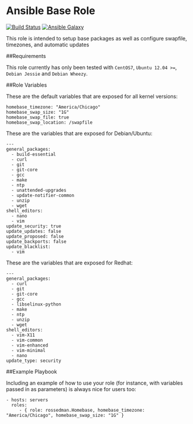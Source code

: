 # Ansible Base Role

[![Build Status](https://travis-ci.org/rossedman/ansible-role-base.svg?branch=master&style=flat-square)](https://travis-ci.org/rossedman/ansible-role-base) [![Ansible Galaxy](http://img.shields.io/badge/ansible-galaxy--homebase-green.svg?style=flat-square)](https://galaxy.ansible.com/list#/roles/4071)

This role is intended to setup base packages as well as configure swapfile, timezones, and automatic updates

##Requirements

This role currently has only been tested with `CentOS7`, `Ubuntu 12.04 >=`, `Debian Jessie` and `Debian Wheezy`.

##Role Variables

These are the default variables that are exposed for all kernel versions:

```
homebase_timezone: "America/Chicago"
homebase_swap_size: "1G"
homebase_swap_file: true
homebase_swap_location: /swapfile
```

These are the variables that are exposed for Debian/Ubuntu:

```
---
general_packages:
  - build-essential
  - curl
  - git
  - git-core
  - gcc
  - make
  - ntp
  - unattended-upgrades
  - update-notifier-common
  - unzip
  - wget
shell_editors:
  - nano
  - vim
update_security: true
update_updates: false
update_proposed: false
update_backports: false
update_blacklist:
  - vim
```

These are the variables that are exposed for Redhat:

```
---
general_packages:
  - curl
  - git
  - git-core
  - gcc
  - libselinux-python
  - make
  - ntp
  - unzip
  - wget
shell_editors:
  - vim-X11
  - vim-common
  - vim-enhanced
  - vim-minimal
  - nano
update_type: security
```

##Example Playbook

Including an example of how to use your role (for instance, with variables passed in as parameters) is always nice for users too:

```
- hosts: servers
  roles:
     - { role: rossedman.Homebase, homebase_timezone: "America/Chicago", homebase_swap_size: "1G" }
```
